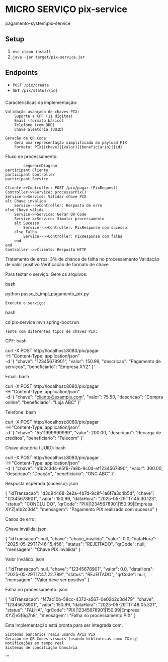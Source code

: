 # MICRO SERVIÇO  pix-service
pagamento-system\pix-service

## Setup
1. `mvn clean install`
2. `java -jar target/pix-service.jar`

## Endpoints
- `POST /pix/create`
- `GET /pix/status/{id}`

###

Características da implementação:

    Validação avançada de chaves PIX:
        Suporte a CPF (11 dígitos)
        Email (formato básico)
        Telefone (com DDD)
        Chave aleatória (UUID)

    Geração de QR Code:
        Gera uma representação simplificada do payload PIX
        Formato: PIX|{chave}|{valor}|{beneficiario}|{id}

  Fluxo de processamento:
           
            sequenceDiagram
    participant Cliente
    participant Controller
    participant Service
    
    Cliente->>Controller: POST /pix/pagar (PixRequest)
    Controller->>Service: processarPix()
    Service->>Service: Validar chave PIX
    alt Chave inválida
        Service-->>Controller: Resposta de erro
    else Chave válida
        Service->>Service: Gerar QR Code
        Service->>Service: Simular processamento
        alt Sucesso
            Service-->>Controller: PixResponse com sucesso
        else Falha
            Service-->>Controller: PixResponse com falha
        end
    end
    Controller-->>Cliente: Resposta HTTP
  
  
Tratamento de erros:
        3% de chance de falha no processamento
        Validação de valor positivo
        Verificação de formato de chave

Para testar o serviço:
    Gere os arquivos:

bash

python passo_5_impl_pagamento_pix.py

    Execute o serviço:
bash

cd pix-service
mvn spring-boot:run

    Teste com diferentes tipos de chaves PIX:

CPF:
bash

curl -X POST http://localhost:8080/pix/pagar \
     -H "Content-Type: application/json" \
     -d '{
          "chave": "12345678901",
          "valor": 150.99,
          "descricao": "Pagamento de serviços",
          "beneficiario": "Empresa XYZ"
     }'

Email:
bash

curl -X POST http://localhost:8080/pix/pagar \
     -H "Content-Type: application/json" \
     -d '{
          "chave": "cliente@example.com",
          "valor": 75.50,
          "descricao": "Compra online",
          "beneficiario": "Loja ABC"
     }'

Telefone:
bash

curl -X POST http://localhost:8080/pix/pagar \
     -H "Content-Type: application/json" \
     -d '{
          "chave": "5511999999999",
          "valor": 200.00,
          "descricao": "Recarga de créditos",
          "beneficiario": "Telecom"
     }'

Chave aleatória (UUID):
bash

curl -X POST http://localhost:8080/pix/pagar \
     -H "Content-Type: application/json" \
     -d '{
          "chave": "a1b2c3d4-e5f6-7a8b-9c0d-ef1234567890",
          "valor": 300.00,
          "descricao": "Doação",
          "beneficiario": "ONG ABC"
     }'

Resposta esperada (sucesso):
json

{
  "idTransacao": "d3d94468-2e2a-4b7d-9c8f-1a6f7a3c4b5d",
  "chave": "12345678901",
  "valor": 150.99,
  "dataHora": "2025-05-29T17:45:30.123",
  "status": "CONCLUIDO",
  "qrCode": "PIX|12345678901|150.99|Empresa XYZ|a1b2c3d4",
  "mensagem": "Pagamento PIX realizado com sucesso"
}

Casos de erro:

Chave inválida:
json

{
  "idTransacao": null,
  "chave": "chave_invalida",
  "valor": 0.0,
  "dataHora": "2025-05-29T17:46:15.456",
  "status": "REJEITADO",
  "qrCode": null,
  "mensagem": "Chave PIX inválida"
}

Valor inválido:
json

{
  "idTransacao": null,
  "chave": "12345678901",
  "valor": 0.0,
  "dataHora": "2025-05-29T17:47:22.789",
  "status": "REJEITADO",
  "qrCode": null,
  "mensagem": "Valor deve ser positivo"
}

Falha no processamento:
json

{
  "idTransacao": "f47ac10b-58cc-4372-a567-0e02b2c3d479",
  "chave": "12345678901",
  "valor": 150.99,
  "dataHora": "2025-05-29T17:48:05.321",
  "status": "FALHA",
  "qrCode": "PIX|12345678901|150.99|Empresa XYZ|e5f6g7h8",
  "mensagem": "Falha no processamento PIX"
}

Esta implementação está pronta para ser integrada com:

    Sistemas bancários reais usando APIs PIX
    Geração de QR Codes visuais (usando bibliotecas como ZXing)
    Notificações em tempo real
    Sistemas de conciliação bancária
    
'''
